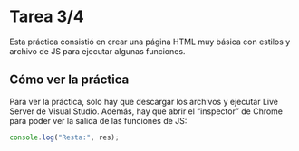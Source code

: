 # Tarea 3/4

Esta práctica consistió en crear una página HTML muy básica con estilos y archivo de JS para ejecutar algunas funciones.

## Cómo ver la práctica

Para ver la práctica, solo hay que descargar los archivos y ejecutar Live Server de Visual Studio. Además, hay que abrir el “inspector” de Chrome para poder ver la salida de las funciones de JS:

```javascript
console.log("Resta:", res);